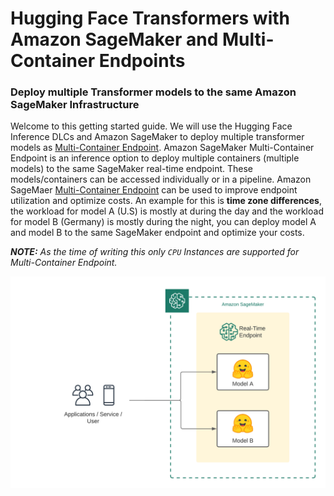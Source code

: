 # Hugging Face Transformers with Amazon SageMaker and Multi-Container Endpoints
### Deploy multiple Transformer models to the same Amazon SageMaker Infrastructure


Welcome to this getting started guide. We will use the Hugging Face Inference DLCs and Amazon SageMaker to deploy multiple transformer models as [Multi-Container Endpoint](https://docs.aws.amazon.com/sagemaker/latest/dg/multi-container-endpoints.html). 
Amazon SageMaker Multi-Container Endpoint is an inference option to deploy multiple containers (multiple models) to the same SageMaker real-time endpoint. These models/containers can be accessed individually or in a pipeline. Amazon SageMaer [Multi-Container Endpoint](https://docs.aws.amazon.com/sagemaker/latest/dg/multi-container-endpoints.html) can be used to improve endpoint utilization and optimize costs. An example for this is **time zone differences**, the workload for model A (U.S) is mostly at during the day and the workload for model B (Germany) is mostly during the night, you can deploy model A and model B to the same SageMaker endpoint and optimize your costs. 

_**NOTE:** As the time of writing this only `CPU` Instances are supported for Multi-Container Endpoint._


![mce](imgs/mce.png)

